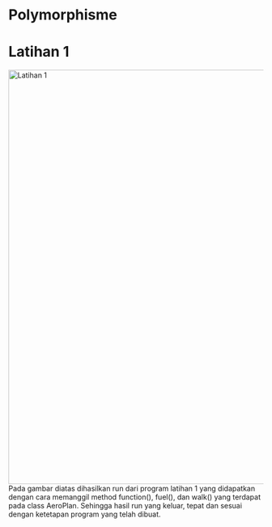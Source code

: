 # Polymorphisme

# Latihan 1
<img width="820" alt="Latihan 1" src="https://user-images.githubusercontent.com/68727623/115554910-2a869c80-a2d9-11eb-95c8-65746cc26979.png">
Pada gambar diatas dihasilkan run dari program latihan 1 yang didapatkan dengan cara memanggil method function(), fuel(), dan walk() yang terdapat pada class AeroPlan. Sehingga hasil run yang keluar, tepat dan sesuai dengan ketetapan program yang telah dibuat.
